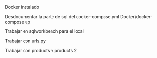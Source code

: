 Docker instalado

Desdocumentar la parte de sql del docker-compose.yml
Docker\docker-compose up

Trabajar en sqlworkbench para el local

Trabajar con urls.py 

Trabajar con products y products 2